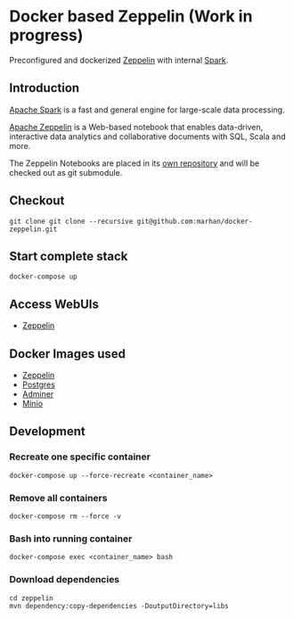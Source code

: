 # Docker based Zeppelin (Work in progress)

Preconfigured and dockerized [Zeppelin](https://zeppelin.apache.org/docs/0.8.1/setup/deployment/docker.html) with internal [Spark](http://spark.apache.org/docs/latest/index.html).

## Introduction

[Apache Spark](https://spark.apache.org) is a fast and general engine for large-scale data processing.

[Apache Zeppelin](http://zeppelin.apache.org/) is a Web-based notebook that enables data-driven, 
interactive data analytics and collaborative documents with SQL, Scala and more.

The Zeppelin Notebooks are placed in its [own repository](https://github.com/marhan/zeppelin-notebook-samples) and will be checked out as git submodule.

## Checkout

    git clone git clone --recursive git@github.com:marhan/docker-zeppelin.git
    
## Start complete stack

    docker-compose up
    
## Access WebUIs

* [Zeppelin](http://localhost:8080) 
    
## Docker Images used

- [Zeppelin](https://hub.docker.com/r/apache/zeppelin)
- [Postgres](https://hub.docker.com/_/postgres)
- [Adminer](https://hub.docker.com/_/adminer/)
- [Minio](https://hub.docker.com/r/minio/minio/)

## Development

### Recreate one specific container

    docker-compose up --force-recreate <container_name>
    
### Remove all containers

    docker-compose rm --force -v
    
### Bash into running container

    docker-compose exec <container_name> bash
    
### Download dependencies

    cd zeppelin
    mvn dependency:copy-dependencies -DoutputDirectory=libs
